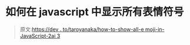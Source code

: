 # 如何在 javascript 中显示所有表情符号

> 原文:[https://dev . to/taroyanaka/how-to-show-all-e moji-in-JavaScript-2ai 3](https://dev.to/taroyanaka/how-to-show-all-emoji-in-javascript-2ai3)